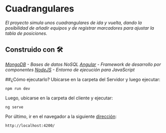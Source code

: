 # Cuadrangulares
_El proyecto simula unos cuadrangulares de ida y vuelta, dando la posibilidad de añadir equipos y de registrar marcadores para ajustar la tabla de posiciones._

## Construido con 🛠️
*[MongoDB](https://www.mongodb.com/es) - Bases de datos NoSQL*
*[Angular](https://angular.io/) - Framework de desarrollo por componentes*
*[NodeJS](https://nodejs.org/es/) - Entorno de ejecución para JavaScript*

##¿Cómo ejecutarlo?
Ubicarse en la carpeta del Servidor y luego ejecutar:
```
npm run dev
```

Luego, ubicarse en la carpeta del cliente y ejecutar:
```
ng serve
```

Por último, ir en el navegador a la siguiente [dirección](http://localhost:4200/):
```
http://localhost:4200/
```
